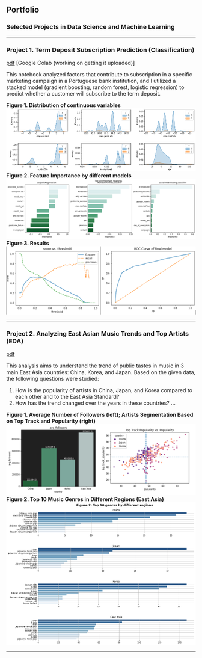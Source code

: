 ## Portfolio
### Selected Projects in Data Science and Machine Learning
---

### Project 1. Term Deposit Subscription Prediction (Classification)
[pdf](/pdf/Bank_Marketing.pdf) [Google Colab (working on getting it uploaded)]

This notebook analyzed factors that contribute to subscription in a specific marketing campaign in a Portuguese bank institution, and I utilized a stacked model (gradient boosting, random forest, logistic regression) to predict whether a customer will subscribe to the term deposit. 

**Figure 1. Distribution of continuous variables**
<img src="images/p2i1.png?raw=true"/>
**Figure 2. Feature Importance by different models**
<img src="images/p2i2.png?raw=true"/>
**Figure 3. Results**
<img src="images/p2i3.png?raw=true"/>


---
### Project 2. Analyzing East Asian Music Trends and Top Artists (EDA)
[pdf](/pdf/Spotify.pdf)

This analysis aims to understand the trend of public tastes in music in 3 main East Asia countries: China, Korea, and Japan. Based on the given data, the following questions were studied:

1. How is the popularity of artists in China, Japan, and Korea compared to each other and to the East Asia Standard?
2. How has the trend changed over the years in these countries?
...

**Figure 1. Average Number of Followers (left); Artists Segmentation Based on Top Track and Popularity (right)**
<img src="images/p1i2.png?raw=true"/>
**Figure 2. Top 10 Music Genres in Different Regions (East Asia)**
<img src="images/p1i1.png?raw=true"/>

---
